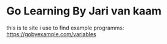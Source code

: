 # Go Learning By Jari van kaam
this is te site i use to find example programms: https://gobyexample.com/variables
